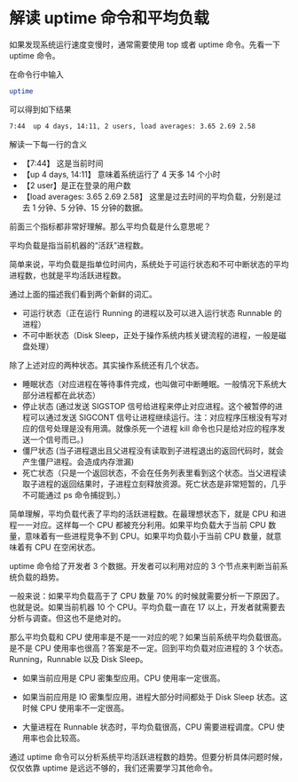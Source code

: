 # 解读 uptime 命令和平均负载

如果发现系统运行速度变慢时，通常需要使用 top 或者 uptime 命令。先看一下 uptime 命令。

在命令行中输入

```bash
uptime
```

可以得到如下结果

```bash
7:44  up 4 days, 14:11, 2 users, load averages: 3.65 2.69 2.58
```

解读一下每一行的含义

- 【7:44】 这是当前时间
- 【up 4 days, 14:11】 意味着系统运行了 4 天多 14 个小时
- 【2 user】是正在登录的用户数
- 【load averages: 3.65 2.69 2.58】 这里是过去时间的平均负载，分别是过去 1 分钟、5 分钟、15 分钟的数据。

前面三个指标都非常好理解。那么平均负载是什么意思呢？

平均负载是指当前机器的“活跃”进程数。

简单来说，平均负载是指单位时间内，系统处于可运行状态和不可中断状态的平均进程数，也就是平均活跃进程数。

通过上面的描述我们看到两个新鲜的词汇。
- 可运行状态（正在运行 Running 的进程以及可以进入运行状态 Runnable 的进程）
- 不可中断状态（Disk Sleep，正处于操作系统内核关键流程的进程，一般是磁盘处理）

除了上述对应的两种状态。其实操作系统还有几个状态。
- 睡眠状态（对应进程在等待事件完成，也叫做可中断睡眠。一般情况下系统大部分进程都在此状态）
- 停止状态 (通过发送 SIGSTOP 信号给进程来停止对应进程。这个被暂停的进程可以通过发送 SIGCONT 信号让进程继续运行。注：对应程序压根没有写对应的信号处理是没有用滴。就像杀死一个进程 kill 命令也只是给对应的程序发送一个信号而已。)
- 僵尸状态 (当子进程退出且父进程没有读取到子进程退出的返回代码时，就会产生僵尸进程。会造成内存泄漏)
- 死亡状态（只是一个返回状态，不会在任务列表里看到这个状态。当父进程读取子进程的返回结果时，子进程立刻释放资源。死亡状态是非常短暂的，几乎不可能通过 ps 命令捕捉到。）

简单理解，平均负载代表了平均的活跃进程数。在最理想状态下，就是 CPU 和进程一一对应。这样每一个 CPU 都被充分利用。如果平均负载大于当前 CPU 数量，意味着有一些进程竞争不到 CPU。如果平均负载小于当前 CPU 数量，就意味着有 CPU 在空闲状态。

uptime 命令给了开发者 3 个数据。开发者可以利用对应的 3 个节点来判断当前系统负载的趋势。

一般来说：如果平均负载高于了 CPU 数量 70% 的时候就需要分析一下原因了。也就是说。如果当前机器 10 个 CPU。平均负载一直在 17 以上，开发者就需要去分析与调查。但这也不是绝对的。

那么平均负载和 CPU 使用率是不是一一对应的呢？如果当前系统平均负载很高。是不是 CPU 使用率也很高？答案是不一定。回到平均负载对应进程的 3 个状态。Running，Runnable 以及 Disk Sleep。

- 如果当前应用是 CPU 密集型应用。CPU 使用率一定很高。

- 如果当前应用是 IO 密集型应用，进程大部分时间都处于 Disk Sleep 状态。这时候 CPU 使用率不一定很高。

- 大量进程在 Runnable 状态时，平均负载很高，CPU 需要进程调度。CPU 使用率也会比较高。

通过 uptime 命令可以分析系统平均活跃进程数的趋势。但要分析具体问题时候，仅仅依靠 uptime 是远远不够的，我们还需要学习其他命令。